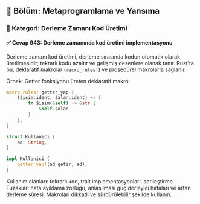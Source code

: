 ## 📘 Bölüm: Metaprogramlama ve Yansıma
### 🔹 Kategori: Derleme Zamanı Kod Üretimi
#### ✅ Cevap 943: Derleme zamanında kod üretimi implementasyonu

Derleme zamanı kod üretimi, derleme sırasında kodun otomatik olarak üretilmesidir; tekrarlı kodu azaltır ve gelişmiş desenlere olanak tanır. Rust'ta bu, deklaratif makrolar (`macro_rules!`) ve prosedürel makrolarla sağlanır.

Örnek: Getter fonksiyonu üreten deklaratif makro:

```rust
macro_rules! getter_yap {
    ($isim:ident, $alan:ident) => {
        fn $isim(&self) -> &str {
            &self.$alan
        }
    };
}

struct Kullanici {
    ad: String,
}

impl Kullanici {
    getter_yap!(ad_getir, ad);
}
```

Kullanım alanları: tekrarlı kod, trait implementasyonları, serileştirme. Tuzaklar: hata ayıklama zorluğu, anlaşılması güç derleyici hataları ve artan derleme süresi. Makroları dikkatli ve sürdürülebilir şekilde kullanın.
